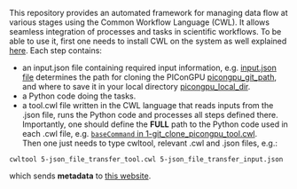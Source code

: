This repository provides an automated framework for managing data flow at various stages using the Common Workflow Language (CWL). It allows seamless integration of processes and tasks in scientific workflows.
To be able to use it, first one needs to install CWL on the system as well explained [here](https://github.com/mafshari64/common_workflow_language/blob/main/how%20to%20install%20Common%20Workflow%20Language_cwl.txt).
Each step contains:
- an input.json file containing required input information, e.g. [input.json file](https://github.com/mafshari64/common_workflow_language/blob/main/1-git_clone_picongpu_input.json) determines the path for cloning the PIConGPU [picongpu_git_path](https://github.com/mafshari64/common_workflow_language/blob/main/1-git_clone_picongpu_input.json#L2), and where to save it in your local directory [picongpu_local_dir](https://github.com/mafshari64/common_workflow_language/blob/main/1-git_clone_picongpu_input.json#L3).
- a Python code doing the tasks.
- a tool.cwl file written in the CWL language that reads inputs from the .json file, runs the Python code and processes all steps defined there. Importantly, one should define the **FULL** path to the Python code used in each .cwl file, e.g.
[`baseCommand` in 1-git_clone_picongpu_tool.cwl](https://github.com/mafshari64/common_workflow_language/blob/main/1-git_clone_picongpu_tool.cwl#L4).  
Then one just needs to type cwltool, relevant .cwl and .json files, e.g.:


`cwltool 5-json_file_transfer_tool.cwl 5-json_file_transfer_input.json`

which sends **metadata** to [this website](https://fwksimulationlogger.fz-rossendorf.de/login).
